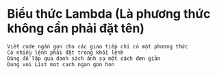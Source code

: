 # Biểu thức Lambda (Là phương thức không cần phải đặt tên)
	Viết code ngắn gọn cho các giao tiếp chỉ có một phương thức
	Có nhiều lệnh phải đặt trong khối lệnh
	Dùng để lặp qua danh sách ánh sạ một cách đơn giản
	Dung voi List mot cach ngan gon hon
